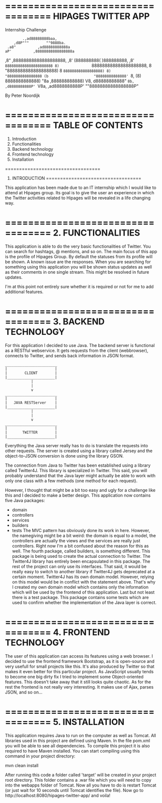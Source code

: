 
==================================
  HIPAGES TWITTER APP
==================================

Internship Challenge

            .,ad88888888baa,
        ,d8P"""        ""9888ba.
     .a8"          ,ad88888888888a
    aP'          ,88888888888888888a
  ,8"           ,88888888888888888888,
 ,8'            (888888888( )888888888,
,8'             `8888888888888888888888
8)               `888888888888888888888,
8                  "8888888888888888888)
8                   `888888888888888888)
8)                    "8888888888888888
(b                     "88888888888888'
`8,        (8)          8888888888888)
 "8a                   ,888888888888)
   V8,                 d88888888888"
    `8b,             ,d8888888888P'
      `V8a,       ,ad8888888888P'
         ""88888888888888888P"

By Peter Noordijk


==================================
  TABLE OF CONTENTS
==================================

1. Introduction
2. Functionalities
3. Backend technology
4. Frontend technology
5. Installation


==================================
  1. INTRODUCTION
==================================

This application has been made due to an IT internship which I would 
like to attend at Hipages group. Its goal is to give the user an experience
in which the Twitter activities related to Hipages will be revealed in a 
life changing way. 


==================================
  2. FUNCTIONALITIES
==================================

This application is able to do the very basic functionalities of Twitter. 
You can search for hashtags, @ mentions, and so on. The main focus of this
app is the profile of Hipages Group. By default the statuses from its
profile will be shown.
A known issue are the responses. When you are searching for something using 
this application you will be shown status updates as well as their comments
in one single stream. This might be resolved in future updates.

I'm at this point not entirely sure whether it is required or not for me to
add additional features.


==================================
  3. BACKEND TECHNOLOGY
==================================

For this application I decided to use Java. The backend server is functional 
as a RESTful webservice. It gets requests from the client (webbrowser), 
connects to Twitter, and sends back information in JSON format.

    ________________________
    |                      |
    |        CLIENT        |
    |______________________|
                |
                |
                v
    ________________________
    |                      |
    |   JAVA RESTServer    |
    |______________________|
                |
                |
                v
    ________________________
    |                      |
    |       TWITTER        |
    |______________________|

Everything the Java server really has to do is translate the requests into 
other requests. The server is created using a library called Jersey and the 
object-to-JSON conversion is done using the library GSON. 

The connection from Java to Twitter has been established using a library 
called Twitter4J. This library is specialized in Twitter. This said, you 
will probably understand that the Java layer might actually be able to work 
with only one class with a few methods (one method for each request).

However, I thought that might be a bit too easy and ugly for a challenge like 
this and I decided to make a better design. This application now contains 
five Java packages:
- domain
- controllers
- services
- builders
- tests
The MVC pattern has obviously done its work in here. However, the namegiving 
might be a bit weird: the domain is equal to a model, the controllers are 
actually the views and the services are really just controllers. Right now 
I'm a bit confused about the reason for this as well.
The fourth package, called builders, is something different. This package is 
being used to create the actual connection to Twitter. The Twitter4J library 
has entirely been encapsulated in this package. The rest of the project can 
only use its interfaces. That said, it would be really easy to switch to 
another library if Twitter4J gets deprecated at a certain moment. 
Twitter4J has its own domain model. However, relying on this model would be 
in conflict with the statement above. That's why I created my own domain 
model which contains only the information which will be used by the frontend 
of this application.
Last but not least there is a test package. This package contains some tests
which are used to confirm whether the implementation of the Java layer is 
correct.


==================================
  4. FRONTEND TECHNOLOGY
==================================

The user of this application can access its features using a web browser. I 
decided to use the frontend framework Bootstrap, as it is open-source and 
very usefull for small projects like this. It's also produced by Twitter so 
that makes it even better for this particular project. 
As JavaScript usually tends to become one big dirty fix I tried to implement 
some Object-oriented features. This doesn't take away that it still looks 
quite chaotic. 
As for the rest the frontend is not really very interesting. It makes use 
of Ajax, parses JSON, and so on...


==================================
  5. INSTALLATION
==================================

This application requires Java to run on the computer as well as Tomcat. All 
libraries used in this project are defined using Maven. In the file pom.xml 
you will be able to see all dependencies. To compile this project it is also 
required to have Maven installed. You can start compiling using this command 
in your project directory:

  mvn clean install

After running this code a folder called 'target' will be created in your 
project root directory. This folder contains a .war file which you will need 
to copy into the webapps folder of Tomcat. Now all you have to do is restart 
Tomcat (or just wait for 10 seconds until Tomcat identifies the file). Now 
go to http://localhost:8080/hipages-twitter-app/ and voila!
